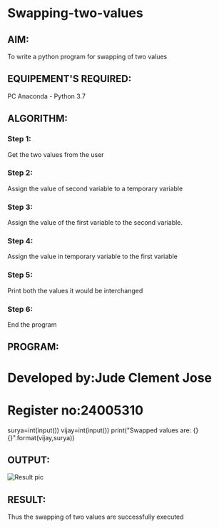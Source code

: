 # Swapping-two-values
## AIM:
To write a python program for swapping of two values
## EQUIPEMENT'S REQUIRED: 
PC
Anaconda - Python 3.7
## ALGORITHM: 
### Step 1:
Get the two values from the user
### Step 2: 
Assign the value of second variable to a temporary variable 
### Step 3: 
Assign the value of the first variable to the second variable.
### Step 4:  
Assign the value in temporary variable to the first variable
### Step 5: 
Print both the values it would be interchanged
### Step 6: 
End the program
## PROGRAM:
# Developed by:Jude Clement Jose
# Register no:24005310
surya=int(input())
vijay=int(input())
print("Swapped values are: {} {}".format(vijay,surya))

## OUTPUT:
![Result pic](result.png)

## RESULT:
Thus the swapping of two values are successfully executed



